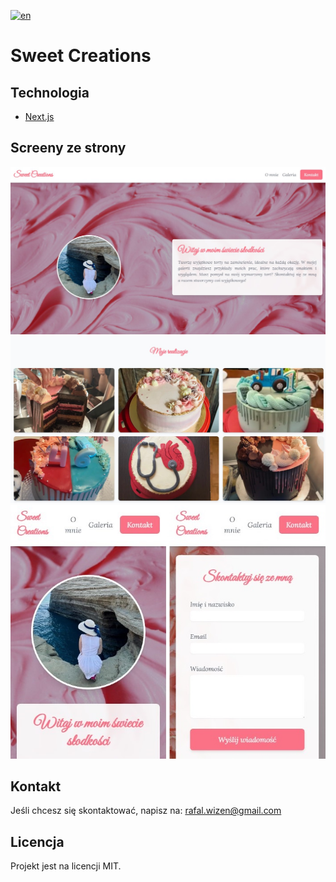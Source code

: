[![en](https://img.shields.io/badge/lang-en-blue.svg)](https://github.com/rafalwizen/sweet-creations-next-js/blob/master/README.md)
# Sweet Creations

## Technologia
- [Next.js](https://nextjs.org)

## Screeny ze strony
![Screen 1](screenshots/screenshot1.jpg)
![Screen 2](screenshots/screenshot2.jpg)
![Screen 3](screenshots/screenshot3.jpg)

## Kontakt
Jeśli chcesz się skontaktować, napisz na: [rafal.wizen@gmail.com](mailto:rafal.wizen@gmail.com)

## Licencja
Projekt jest na licencji MIT.